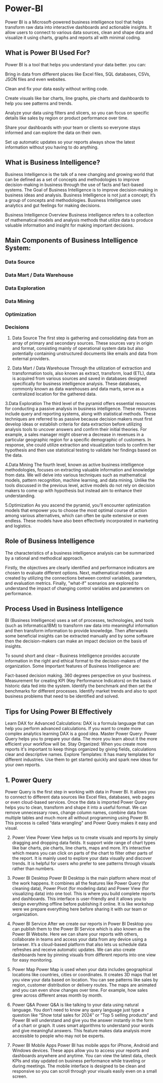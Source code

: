# Power-BI
Power BI is a Microsoft-powered business intelligence tool that helps transform raw data into interactive dashboards and actionable insights. It allow users to connect to various data sources, clean and shape data and visualize it using charts, graphs and reports all with minimal coding.

## What is Power BI Used For?
Power BI is a tool that helps you understand your data better. you can:

Bring in data from different places like Excel files, SQL databases, CSVs, JSON files and even websites.

Clean and fix your data easily without writing code.

Create visuals like bar charts, line graphs, pie charts and dashboards to help you see patterns and trends.

Analyze your data using filters and slicers, so you can focus on specific details like sales by region or product performance over time.

Share your dashboards with your team or clients so everyone stays informed and can explore the data on their own.

Set up automatic updates so your reports always show the latest information without you having to do anything.

## What is Business Intelligence?

Business Intelligence is the talk of a new changing and growing world that can be defined as a set of concepts and methodologies to improve decision-making in business through the use of facts and fact-based systems. The Goal of Business Intelligence is to improve decision-making in business ideas and analysis. Business Intelligence is not just a concept; it’s a group of concepts and methodologies. Business Intelligence uses analytics and gut feelings for making decisions.

Business Intelligence Overview
Business intelligence refers to a collection of mathematical models and analysis methods that utilize data to produce valuable information and insight for making important decisions.

## Main Components of Business Intelligence System:

### Data Source
### Data Mart / Data Warehouse
### Data Exploration
### Data Mining
### Optimization
### Decisions

1. Data Source
The first step is gathering and consolidating data from an array of primary and secondary sources. These sources vary in origin and format, consisting mainly of operational system data but also potentially containing unstructured documents like emails and data from external providers.

2. Data Mart / Data Warehouse
Through the utilization of extraction and transformation tools, also known as extract, transform, load (ETL), data is acquired from various sources and saved in databases designed specifically for business intelligence analysis. These databases, commonly known as data warehouses and data marts, serve as a centralized location for the gathered data.

3.Data Exploration
The third level of the pyramid offers essential resources for conducting a passive analysis in business intelligence. These resources include query and reporting systems, along with statistical methods. These techniques are referred to as passive because decision makers must first develop ideas or establish criteria for data extraction before utilizing analysis tools to uncover answers and confirm their initial theories. For example, a sales manager might observe a decrease in revenues in a particular geographic region for a specific demographic of customers. In response, she could utilize extraction and visualization tools to confirm her hypothesis and then use statistical testing to validate her findings based on the data.

4.Data Mining
The fourth level, known as active business intelligence methodologies, focuses on extracting valuable information and knowledge from data. We will delve into various techniques such as mathematical models, pattern recognition, machine learning, and data mining. Unlike the tools discussed in the previous level, active models do not rely on decision makers to come up with hypothesis but instead aim to enhance their understanding.

5.Optimization
As you ascend the pyramid, you'll encounter optimization models that empower you to choose the most optimal course of action among various alternatives, which can often be quite extensive or even endless. These models have also been effectively incorporated in marketing and logistics.

## Role of Business Intelligence
The characteristics of a business intelligence analysis can be summarized by a rational and methodical approach.

Firstly, the objectives are clearly identified and performance indicators are chosen to evaluate different options.
Next, mathematical models are created by utilizing the connections between control variables, parameters, and evaluation metrics.
Finally, "what-if" scenarios are explored to understand the impact of changing control variables and parameters on performance.

## Process Used in Business Intelligence
BI (Business Intelligence) uses a set of processes, technologies, and tools (such as Informatica/IBM) to transform raw data into meaningful information and then transform information to provide knowledge. Then afterwards some beneficial insights can be extracted manually and by some software then the decision-makers can make an impact decision on the basis of insights.

To sound short and clear – Business Intelligence provides accurate information in the right and ethical format to the decision-makers of the organization. Some Important features of Business Intelligence are:

Fact-based decision making.
360 degrees perspective on your business.
Measurement for creating KPI (Key Performance Indicators) on the basis of historic data fed into the system.
Identify the benchmark and then set the benchmarks for different processes.
Identify market trends and also to spot business problems that need to be identified and solved.

## Tips for Using Power BI Effectively
Learn DAX for Advanced Calculations: DAX is a formula language that can help you perform advanced calculations. If you want to create more complex analytics learning DAX is a good idea.
Master Power Query: Power Query helps you to prepare your data. The more you learn about it the more efficient your workflow will be.
Stay Organized: When you create more reports it's important to keep things organized by giving fields, calculations clear and descriptive names.
Explore Templates: It has many templates for different industries. Use them to get started quickly and spark new ideas for your own reports.

## 1. Power Query
Power Query is the first step in working with data in Power BI. It allows you to connect to different data sources like Excel files, databases, web pages or even cloud-based services. Once the data is imported Power Query helps you to clean, transform and shape it into a useful format.
We can remove unnecessary rows, change column names, combine data from multiple tables and much more all without programming using Power BI. This process is called “data wrangling" and Power Query makes it easy and visual.

2. Power View
Power View helps us to create visuals and reports by simply dragging and dropping data fields. It support wide range of chart types like bar charts, pie charts, line charts, maps and more.
It’s interactive which means you can click on parts of the chart to filter other parts of the report. It is mainly used to explore your data visually and discover trends. It is helpful for users who prefer to see patterns through visuals rather than numbers.

3. Power BI Desktop
Power BI Desktop is the main platform where most of the work happens. It combines all the features like Power Query (for cleaning data), Power Pivot (for modeling data) and Power View (for visualizing data) into one tool. This is where you build complete reports and dashboards.
This interface is user-friendly and it allows you to design everything offline before publishing it online. It is like workshop were we prepare everything here before sharing it with our team or organization.

5. Power BI Service
After we create our reports in Power BI Desktop you can publish them to the Power BI Service which is also known as the Power BI Website. Here we can share your reports with others, collaborate in teams and access your data from any device using a browser.
It’s a cloud-based platform that also lets us schedule data refreshes and receive automatic updates. We can also create dashboards here by pinning visuals from different reports into one view for easy monitoring.


6. Power Map
Power Map is used when your data includes geographical locations like countries, cities or coordinates. It creates 3D maps that let you view your data based on location. You can see patterns like sales by region, customer distribution or delivery routes.
The maps are animated and you can even show changes over time. For example, how sales grew across different areas month by month.

7. Power Q&A
Power Q&A is like talking to your data using natural language. You don’t need to know any query language just type a question like “Show total sales for 2024” or “Top 5 selling products” and Power BI will understand and give you the answer instantly in the form of a chart or graph.
It uses smart algorithms to understand your words and give meaningful answers. This feature makes data analysis more accessible to people who may not be experts.

8. Power BI Mobile Apps
Power BI has mobile apps for iPhone, Android and Windows devices. These apps allow you to access your reports and dashboards anywhere and anytime. You can view the latest data, check KPIs and stay updated on business performance while traveling or during meetings.
The mobile interface is designed to be clean and responsive so you can scroll through your visuals easily even on a small screen.












